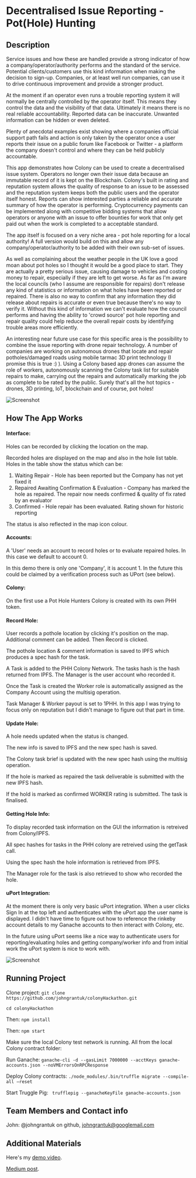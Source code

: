 # Decentralised Issue Reporting - Pot(Hole) Hunting

## Description
Service issues and how these are handled provide a strong indicator of how a company/operator/authority performs and the standard of the service. Potential clients/customers use this kind information when making the decision to sign-up. Companies, or at least well run companies, can use it to drive continuous improvement and provide a stronger product.

At the moment if an operator even runs a trouble reporting system it will normally be centrally controlled by the operator itself. This means they control the data and the visibility of that data. Ultimately it means there is no real reliable accountability. Reported data can be inaccurate. Unwanted information can be hidden or even deleted.

Plenty of anecdotal examples exist showing where a companies official support path fails and action is only taken by the operator once a user reports their issue on a public forum like Facebook or Twitter - a platform the company doesn't control and where they can be held publicly accountable.

This app demonstrates how Colony can be used to create a decentralised issue system. Operators no longer own their issue data because an immutable record of it is kept on the Blockchain. Colony's built in rating and reputation system allows the quality of response to an issue to be assessed and the reputation system keeps both the public users and the operator itself honest. Reports can show interested parties a reliable and accurate summary of how the operator is performing. Cryptocurrency payments can be implemented along with competitive bidding systems that allow operators or anyone with an issue to offer bounties for work that only get paid out when the work is completed to a acceptable standard.

The app itself is focused on a very niche area - pot hole reporting for a local authority! A full version would build on this and allow any company/operator/authority to be added with their own sub-set of issues.

As well as complaining about the weather people in the UK love a good moan about pot holes so I thought it would be a good place to start. They are actually a pretty serious issue, causing damage to vehicles and costing money to repair, especially if they are left to get worse. As far as I'm aware the local councils (who I assume are responsible for repairs) don't release any kind of statistics or information on what holes have been reported or repaired. There is  also no way to confirm that any information they did release about repairs is accurate or even true because there's no way to verify it. Without this kind of information we can't evaluate how the council performs and having the ability to 'crowd source' pot hole reporting and repair quality could help reduce the overall repair costs by identifying trouble areas more efficiently.

An interesting near future use case for this specific area is the possibility to combine the issue reporting with drone repair technology. A number of companies are working on autonomous drones that locate and repair potholes/damaged roads using mobile tarmac 3D print technology (I promise this is true :) ). Using a Colony based app drones can assume the role of workers, autonomously scanning the Colony task list for suitable repairs to make, carrying out the repairs and automatically marking the job as complete to be rated by the public. Surely that's all the hot topics - drones, 3D printing, IoT, blockchain and of course, pot holes!

![Screenshot](ScreenShot.png)

## How The App Works

#### Interface:

Holes can be recorded by clicking the location on the map.

Recorded holes are displayed on the map and also in the hole list table. Holes in the table show the status which can be:
1. Waiting Repair - Hole has been reported but the Company has not yet fixed it
2. Repaired Awaiting Confirmation & Evaluation - Company has marked the hole as repaired. The repair now needs confirmed & quality of fix rated by an evaluator
3. Confirmed - Hole repair has been evaluated. Rating shown for historic reporting

The status is also reflected in the map icon colour.

#### Accounts:

A 'User' needs an account to record holes or to evaluate repaired holes. In this case we default to account 0.

In this demo there is only one 'Company', it is account 1. In the future this could be claimed by a verification process such as UPort (see below).

#### Colony:

On the first use a Pot Hole Hunters Colony is created with its own PHH token.

#### Record Hole:

User records a pothole location by clicking it's position on the map. Additional comment can be added. Then Record is clicked.

The pothole location & comment information is saved to IPFS which produces a spec hash for the task.

A Task is added to the PHH Colony Network. The tasks hash is the hash returned from IPFS. The Manager is the user account who recorded it.

Once the Task is created the Worker role is automatically assigned as the Company Account using the multisig operation.

Task Manager & Worker payout is set to 1PHH. In this app I was trying to focus only on reputation but I didn't manage to figure out that part in time.

#### Update Hole:

A hole needs updated when the status is changed.

The new info is saved to IPFS and the new spec hash is saved.

The Colony task brief is updated with the new spec hash using the multisig operation.

If the hole is marked as repaired the task deliverable is submitted with the new IPFS hash.

If the hold is marked as confirmed WORKER rating is submitted. The task is finalised.

#### Getting Hole Info:

To display recorded task information on the GUI the information is retreived from Colony/IPFS.

All spec hashes for tasks in the PHH colony are retreived using the getTask call.

Using the spec hash the hole information is retrieved from IPFS.

The Manager role for the task is also retrieved to show who recorded the hole.

#### uPort Integration:

At the moment there is only very basic uPort integration. When a user clicks Sign In at the top left and authenticates with the uPort app the user name is displayed. I didn't have time to figure out how to reference the rinkeby account details to my Ganache accounts to then interact with Colony, etc.

In the future using uPort seems like a nice way to authenticate users for reporting/evaluating holes and getting company/worker info and from initial work the uPort system is nice to work with.

![Screenshot](Techs.png)

## Running Project

Clone project: ```git clone https://github.com/johngrantuk/colonyHackathon.git```

```cd colonyHackathon```

Then: ```npm install```

Then: ```npm start```

Make sure the local Colony test network is running. All from the local Colony contract folder:

Run Ganache: ```ganache-cli -d --gasLimit 7000000 --acctKeys ganache-accounts.json --noVMErrorsOnRPCResponse```

Deploy Colony contracts:
```./node_modules/.bin/truffle migrate --compile-all —reset```

Start Truggle Pig:
``` trufflepig --ganacheKeyFile ganache-accounts.json```

## Team Members and Contact info

John: @johngrantuk on github, johngrantuk@googlemail.com

## Additional Materials

Here's my [demo video](https://youtu.be/_V_vWxrxdo0).

[Medium post](https://medium.com/@johngrant/ethereum-development-colony-hackathon-consenys-academy-react-8fc845ea47f1).
